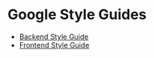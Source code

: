 # Google Style Guides

- [Backend Style Guide][backend]
- [Frontend Style Guide][frontend]

[backend]: https://google.github.io/styleguide/backend
[frontend]: https://google.github.io/styleguide/frontend
